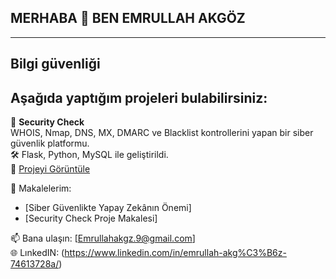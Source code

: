 ## MERHABA 👋 BEN EMRULLAH AKGÖZ 
-----------------------------------------
Bilgi güvenliği 
------
Aşağıda yaptığım projeleri bulabilirsiniz:
-----

🔐 **Security Check**  
WHOIS, Nmap, DNS, MX, DMARC ve Blacklist kontrollerini yapan bir siber güvenlik platformu.  
🛠️ Flask, Python, MySQL ile geliştirildi.  
📂 [Projeyi Görüntüle](https://github.com/Emrullahakgz/SecurityCheck.github.io)

📄 Makalelerim:
- [Siber Güvenlikte Yapay Zekânın Önemi]
- [Security Check Proje Makalesi]

📫 Bana ulaşın: [Emrullahakgz.9@gmail.com]  
🌐 LınkedIN: (https://www.linkedin.com/in/emrullah-akg%C3%B6z-74613728a/)






